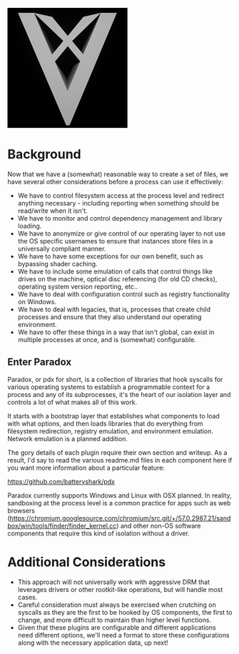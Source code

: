 ![vxlogo](assets/20211025/vxicon.png)

# Background

Now that we have a (somewhat) reasonable way to create a set of files, we have several other considerations before a process can use it effectively:

- We have to control filesystem access at the process level and redirect anything necessary - including reporting when something should be read/write when it isn't.
- We have to monitor and control dependency management and library loading.
- We have to anonymize or give control of our operating layer to not use the OS specific usernames to ensure that instances store files in a universally compliant manner.
- We have to have some exceptions for our own benefit, such as bypassing shader caching.
- We have to include some emulation of calls that control things like drives on the machine, optical disc referencing (for old CD checks), operating system version reporting, etc.. 
- We have to deal with configuration control such as registry functionality on Windows.
- We have to deal with legacies, that is, processes that create child processes and ensure that they also understand our operating environment.
- We have to offer these things in a way that isn't global, can exist in multiple processes at once, and is (somewhat) configurable.

## Enter Paradox
Paradox, or pdx for short, is a collection of libraries that hook syscalls for various operating systems to establish a programmable context for a process and any of its subprocesses, it's the heart of our isolation layer and controls a lot of what makes all of this work.

It starts with a bootstrap layer that establishes what components to load with what options, and then loads libraries that do everything from filesystem redirection, registry emulation, and environment emulation. Network emulation is a planned addition.

The gory details of each plugin require their own section and writeup. As a result, I'd say to read the various readme.md files in each component here if you want more information about a particular feature:

https://github.com/batteryshark/pdx

Paradox currently supports Windows and Linux with OSX planned. In reality, sandboxing at the process level is a common practice for apps such as web browsers (https://chromium.googlesource.com/chromium/src.git/+/57.0.2987.21/sandbox/win/tools/finder/finder_kernel.cc) and other non-OS software components that require this kind of isolation without a driver.

# Additional Considerations
- This approach will not universally work with aggressive DRM that leverages drivers or other rootkit-like operations, but will handle most cases.
- Careful consideration must always be exercised when crutching on syscalls as they are the first to be hooked by OS components, the first to change, and more difficult to maintain than higher level functions.
- Given that these plugins are configurable and different applications need different options, we'll need a format to store these configurations along with the necessary application data, up next!
